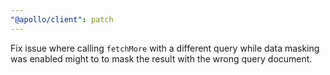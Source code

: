 ```yaml
---
"@apollo/client": patch
---
```


Fix issue where calling `fetchMore` with a different query while data masking was enabled might to to mask the result with the wrong query document.
